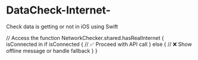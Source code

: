 # DataCheck-Internet-
Check data is getting or not in iOS using Swift

// Access the function
NetworkChecker.shared.hasRealInternet { isConnected in
    if isConnected {
        // ✅ Proceed with API call
    } else {
        // ❌ Show offline message or handle fallback
    }
}

